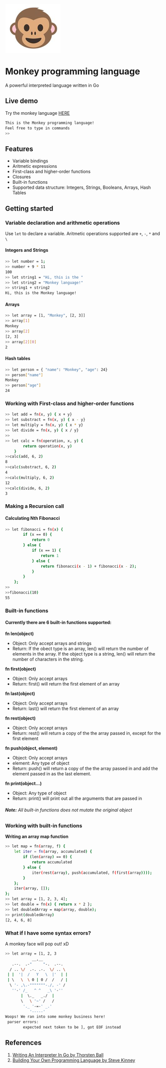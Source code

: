 ![Monkey-face](./assets/monkey.jpg "Monkey-face")
# Monkey programming language

A powerful interpreted language written in Go



## Live demo
Try the monkey language [HERE](https://repl.it/@shengng325/monkey#README.md "HERE")

```sh
This is the Monkey programming language!
Feel free to type in commands
>> 
```

## Features
- Variable bindings
- Aritmetic expressions
- First-class and higher-order functions
- Closures
- Built-in functions
- Supported data structure: Integers, Strings, Booleans, Arrays, Hash Tables

## Getting started
### Variable declaration and arithmetic operations
Use `let` to declare a variable. Aritmetic operations supported are `+`, `-`, `*` and `\` 

#### Integers and Strings
```sh
>> let number = 1;
>> number + 9 * 11
100
>> let string1 = "Hi, this is the "
>> let string2 = "Monkey language!"
>> string1 + string2
Hi, this is the Monkey language!

```
#### Arrays
```sh
>> let array = [1, "Monkey", [2, 3]]
>> array[1]
Monkey
>> array[2]
[2, 3]
>> array[2][0]
2
```
#### Hash tables

```sh
>> let person = { "name": "Monkey", "age": 24}
>> person["name"]
Monkey
>> person["age"]
24
```
### Working with First-class and higher-order functions
```sh
>> let add = fn(x, y) { x + y}
>> let substract = fn(x, y) { x - y}
>> let multiply = fn(x, y) { x * y}
>> let divide = fn(x, y) { x / y}
>>
>> let calc = fn(operation, x, y) {
		return operation(x, y)
	}
>>calc(add, 6, 2)
8
>>calc(substract, 6, 2)
4
>>calc(multiply, 6, 2)
12
>>calc(divide, 6, 2)
3
```
### Making a Recursion call
#### Calculating Nth Fibonacci
```sh
>> let fibonacci = fn(x) {
		if (x == 0) {
			return 0
		} else {
			if (x == 1) {
				return 1
			} else {
				return fibonacci(x - 1) + fibonacci(x - 2);
			}
		}
	};
>>
>>fibonacci(10)
55
```
### Built-in functions
#### Currently there are 6 built-in functions supported:
**fn len(object)**
- Object: Only accept arrays and strings
- Return: If the obect type is an array, len() will return the number of elements in the array. If the object type is a string, len() will return the number of characters in the string.

**fn first(object)**
- Object: Only accept arrays
- Return: first() will return the first element of an array

**fn last(object)**
- Object: Only accept arrays
- Return: last() will return the first element of an array

**fn rest(object)**
- Object: Only accept arrays
- Return: rest() will return a copy of the the array passed in, except for the first element

**fn push(object, element)**
- Object: Only accept arrays
- element: Any type of object
- Return: push() will return a copy of the the array passed in and add the element passed in as the last element.

**fn print(object...)**
- Object: Any type of object
- Return: print() will print out all the arguments that are passed in

###### **Note:** All built-in functions does not mutate the original object

### Working with built-in functions
**Writing an array map function**
```sh
>> let map = fn(array, f) {
	let iter = fn(array, accumulated) {
		if (len(array) == 0) {
			return accumulated
		} else {
			iter(rest(array), push(accumulated, f(first(array))));
		}
	};
	iter(array, []);
};
>> let array = [1, 2, 3, 4];
>> let double = fn(x) { return x * 2 };
>> let doubledArray = map(array, double);
>> print(doubledArray)
[2, 4, 6, 8]
```

### What if I have some syntax errors?
A monkey face will pop out! xD
```sh
>> let array = [1, 2, 3
            __,__
   .--.  .-"     "-.  .--.
  / .. \/  .-. .-.  \/ .. \
 | |  '|  /   Y   \  |'  | |
 | \   \  \ 0 | 0 /  /   / |
  \ '- ,\.-"""""""-./, -' /
   ''-' /_   ^ ^   _\ '-''
       |  \._   _./  |
       \   \ '~' /   /
        '._ '-=-' _.'
           '-----'
Woops! We ran into some monkey business here!
 parser errors:
        expected next token to be ], got EOF instead
```

## References
1.  [Writing An Interpreter In Go by Thorsten Ball](https://interpreterbook.com/)
2.  [Building Your Own Programming Language by Steve Kinney](https://frontendmasters.com/courses/programming-language/ "Building Your Own Programming Language by Steve Kinney")